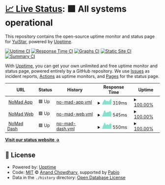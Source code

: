 # [📈 Live Status](https://yudevment.github.io/yudevment-status): <!--live status--> **🟩 All systems operational**

This repository contains the open-source uptime monitor and status page for [YuiStar](https://yudevment.github.io/yudevment-status), powered by [Upptime](https://github.com/upptime/upptime).

[![Uptime CI](https://github.com/yudevment/yudevment-status/workflows/Uptime%20CI/badge.svg)](https://github.com/yudevment/yudevment-status/actions?query=workflow%3A%22Uptime+CI%22)
[![Response Time CI](https://github.com/yudevment/yudevment-status/workflows/Response%20Time%20CI/badge.svg)](https://github.com/yudevment/yudevment-status/actions?query=workflow%3A%22Response+Time+CI%22)
[![Graphs CI](https://github.com/yudevment/yudevment-status/workflows/Graphs%20CI/badge.svg)](https://github.com/yudevment/yudevment-status/actions?query=workflow%3A%22Graphs+CI%22)
[![Static Site CI](https://github.com/yudevment/yudevment-status/workflows/Static%20Site%20CI/badge.svg)](https://github.com/yudevment/yudevment-status/actions?query=workflow%3A%22Static+Site+CI%22)
[![Summary CI](https://github.com/yudevment/yudevment-status/workflows/Summary%20CI/badge.svg)](https://github.com/yudevment/yudevment-status/actions?query=workflow%3A%22Summary+CI%22)

With [Upptime](https://upptime.js.org), you can get your own unlimited and free uptime monitor and status page, powered entirely by a GitHub repository. We use [Issues](https://github.com/yudevment/yudevment-status/issues) as incident reports, [Actions](https://github.com/yudevment/yudevment-status/actions) as uptime monitors, and [Pages](https://yudevment.github.io/yudevment-status) for the status page.

<!--start: status pages-->
<!-- This summary is generated by Upptime (https://github.com/upptime/upptime) -->
<!-- Do not edit this manually, your changes will be overwritten -->
<!-- prettier-ignore -->
| URL | Status | History | Response Time | Uptime |
| --- | ------ | ------- | ------------- | ------ |
| <img alt="" src="https://icons.duckduckgo.com/ip3/appstatus.nm-bot.xyz.ico" height="13"> [NoMad App](http://appstatus.nm-bot.xyz/) | 🟩 Up | [no-mad-app.yml](https://github.com/yudevment/yudevment-status/commits/HEAD/history/no-mad-app.yml) | <details><summary><img alt="Response time graph" src="./graphs/no-mad-app/response-time-week.png" height="20"> 319ms</summary><br><a href="https://yudevment.github.io/yudevment-status/history/no-mad-app"><img alt="Response time 288" src="https://img.shields.io/endpoint?url=https%3A%2F%2Fraw.githubusercontent.com%2Fyudevment%2Fyudevment-status%2FHEAD%2Fapi%2Fno-mad-app%2Fresponse-time.json"></a><br><a href="https://yudevment.github.io/yudevment-status/history/no-mad-app"><img alt="24-hour response time 366" src="https://img.shields.io/endpoint?url=https%3A%2F%2Fraw.githubusercontent.com%2Fyudevment%2Fyudevment-status%2FHEAD%2Fapi%2Fno-mad-app%2Fresponse-time-day.json"></a><br><a href="https://yudevment.github.io/yudevment-status/history/no-mad-app"><img alt="7-day response time 319" src="https://img.shields.io/endpoint?url=https%3A%2F%2Fraw.githubusercontent.com%2Fyudevment%2Fyudevment-status%2FHEAD%2Fapi%2Fno-mad-app%2Fresponse-time-week.json"></a><br><a href="https://yudevment.github.io/yudevment-status/history/no-mad-app"><img alt="30-day response time 289" src="https://img.shields.io/endpoint?url=https%3A%2F%2Fraw.githubusercontent.com%2Fyudevment%2Fyudevment-status%2FHEAD%2Fapi%2Fno-mad-app%2Fresponse-time-month.json"></a><br><a href="https://yudevment.github.io/yudevment-status/history/no-mad-app"><img alt="1-year response time 288" src="https://img.shields.io/endpoint?url=https%3A%2F%2Fraw.githubusercontent.com%2Fyudevment%2Fyudevment-status%2FHEAD%2Fapi%2Fno-mad-app%2Fresponse-time-year.json"></a></details> | <details><summary><a href="https://yudevment.github.io/yudevment-status/history/no-mad-app">100.00%</a></summary><a href="https://yudevment.github.io/yudevment-status/history/no-mad-app"><img alt="All-time uptime 93.83%" src="https://img.shields.io/endpoint?url=https%3A%2F%2Fraw.githubusercontent.com%2Fyudevment%2Fyudevment-status%2FHEAD%2Fapi%2Fno-mad-app%2Fuptime.json"></a><br><a href="https://yudevment.github.io/yudevment-status/history/no-mad-app"><img alt="24-hour uptime 100.00%" src="https://img.shields.io/endpoint?url=https%3A%2F%2Fraw.githubusercontent.com%2Fyudevment%2Fyudevment-status%2FHEAD%2Fapi%2Fno-mad-app%2Fuptime-day.json"></a><br><a href="https://yudevment.github.io/yudevment-status/history/no-mad-app"><img alt="7-day uptime 100.00%" src="https://img.shields.io/endpoint?url=https%3A%2F%2Fraw.githubusercontent.com%2Fyudevment%2Fyudevment-status%2FHEAD%2Fapi%2Fno-mad-app%2Fuptime-week.json"></a><br><a href="https://yudevment.github.io/yudevment-status/history/no-mad-app"><img alt="30-day uptime 100.00%" src="https://img.shields.io/endpoint?url=https%3A%2F%2Fraw.githubusercontent.com%2Fyudevment%2Fyudevment-status%2FHEAD%2Fapi%2Fno-mad-app%2Fuptime-month.json"></a><br><a href="https://yudevment.github.io/yudevment-status/history/no-mad-app"><img alt="1-year uptime 93.83%" src="https://img.shields.io/endpoint?url=https%3A%2F%2Fraw.githubusercontent.com%2Fyudevment%2Fyudevment-status%2FHEAD%2Fapi%2Fno-mad-app%2Fuptime-year.json"></a></details>
| <img alt="" src="https://icons.duckduckgo.com/ip3/nm-bot.xyz.ico" height="13"> [NoMad Web](https://nm-bot.xyz/) | 🟩 Up | [no-mad-web.yml](https://github.com/yudevment/yudevment-status/commits/HEAD/history/no-mad-web.yml) | <details><summary><img alt="Response time graph" src="./graphs/no-mad-web/response-time-week.png" height="20"> 545ms</summary><br><a href="https://yudevment.github.io/yudevment-status/history/no-mad-web"><img alt="Response time 646" src="https://img.shields.io/endpoint?url=https%3A%2F%2Fraw.githubusercontent.com%2Fyudevment%2Fyudevment-status%2FHEAD%2Fapi%2Fno-mad-web%2Fresponse-time.json"></a><br><a href="https://yudevment.github.io/yudevment-status/history/no-mad-web"><img alt="24-hour response time 675" src="https://img.shields.io/endpoint?url=https%3A%2F%2Fraw.githubusercontent.com%2Fyudevment%2Fyudevment-status%2FHEAD%2Fapi%2Fno-mad-web%2Fresponse-time-day.json"></a><br><a href="https://yudevment.github.io/yudevment-status/history/no-mad-web"><img alt="7-day response time 545" src="https://img.shields.io/endpoint?url=https%3A%2F%2Fraw.githubusercontent.com%2Fyudevment%2Fyudevment-status%2FHEAD%2Fapi%2Fno-mad-web%2Fresponse-time-week.json"></a><br><a href="https://yudevment.github.io/yudevment-status/history/no-mad-web"><img alt="30-day response time 527" src="https://img.shields.io/endpoint?url=https%3A%2F%2Fraw.githubusercontent.com%2Fyudevment%2Fyudevment-status%2FHEAD%2Fapi%2Fno-mad-web%2Fresponse-time-month.json"></a><br><a href="https://yudevment.github.io/yudevment-status/history/no-mad-web"><img alt="1-year response time 646" src="https://img.shields.io/endpoint?url=https%3A%2F%2Fraw.githubusercontent.com%2Fyudevment%2Fyudevment-status%2FHEAD%2Fapi%2Fno-mad-web%2Fresponse-time-year.json"></a></details> | <details><summary><a href="https://yudevment.github.io/yudevment-status/history/no-mad-web">100.00%</a></summary><a href="https://yudevment.github.io/yudevment-status/history/no-mad-web"><img alt="All-time uptime 99.99%" src="https://img.shields.io/endpoint?url=https%3A%2F%2Fraw.githubusercontent.com%2Fyudevment%2Fyudevment-status%2FHEAD%2Fapi%2Fno-mad-web%2Fuptime.json"></a><br><a href="https://yudevment.github.io/yudevment-status/history/no-mad-web"><img alt="24-hour uptime 100.00%" src="https://img.shields.io/endpoint?url=https%3A%2F%2Fraw.githubusercontent.com%2Fyudevment%2Fyudevment-status%2FHEAD%2Fapi%2Fno-mad-web%2Fuptime-day.json"></a><br><a href="https://yudevment.github.io/yudevment-status/history/no-mad-web"><img alt="7-day uptime 100.00%" src="https://img.shields.io/endpoint?url=https%3A%2F%2Fraw.githubusercontent.com%2Fyudevment%2Fyudevment-status%2FHEAD%2Fapi%2Fno-mad-web%2Fuptime-week.json"></a><br><a href="https://yudevment.github.io/yudevment-status/history/no-mad-web"><img alt="30-day uptime 100.00%" src="https://img.shields.io/endpoint?url=https%3A%2F%2Fraw.githubusercontent.com%2Fyudevment%2Fyudevment-status%2FHEAD%2Fapi%2Fno-mad-web%2Fuptime-month.json"></a><br><a href="https://yudevment.github.io/yudevment-status/history/no-mad-web"><img alt="1-year uptime 99.99%" src="https://img.shields.io/endpoint?url=https%3A%2F%2Fraw.githubusercontent.com%2Fyudevment%2Fyudevment-status%2FHEAD%2Fapi%2Fno-mad-web%2Fuptime-year.json"></a></details>
| <img alt="" src="https://icons.duckduckgo.com/ip3/dashboard.nm-bot.xyz.ico" height="13"> [NoMad Dash](https://dashboard.nm-bot.xyz/) | 🟩 Up | [no-mad-dash.yml](https://github.com/yudevment/yudevment-status/commits/HEAD/history/no-mad-dash.yml) | <details><summary><img alt="Response time graph" src="./graphs/no-mad-dash/response-time-week.png" height="20"> 550ms</summary><br><a href="https://yudevment.github.io/yudevment-status/history/no-mad-dash"><img alt="Response time 565" src="https://img.shields.io/endpoint?url=https%3A%2F%2Fraw.githubusercontent.com%2Fyudevment%2Fyudevment-status%2FHEAD%2Fapi%2Fno-mad-dash%2Fresponse-time.json"></a><br><a href="https://yudevment.github.io/yudevment-status/history/no-mad-dash"><img alt="24-hour response time 670" src="https://img.shields.io/endpoint?url=https%3A%2F%2Fraw.githubusercontent.com%2Fyudevment%2Fyudevment-status%2FHEAD%2Fapi%2Fno-mad-dash%2Fresponse-time-day.json"></a><br><a href="https://yudevment.github.io/yudevment-status/history/no-mad-dash"><img alt="7-day response time 550" src="https://img.shields.io/endpoint?url=https%3A%2F%2Fraw.githubusercontent.com%2Fyudevment%2Fyudevment-status%2FHEAD%2Fapi%2Fno-mad-dash%2Fresponse-time-week.json"></a><br><a href="https://yudevment.github.io/yudevment-status/history/no-mad-dash"><img alt="30-day response time 525" src="https://img.shields.io/endpoint?url=https%3A%2F%2Fraw.githubusercontent.com%2Fyudevment%2Fyudevment-status%2FHEAD%2Fapi%2Fno-mad-dash%2Fresponse-time-month.json"></a><br><a href="https://yudevment.github.io/yudevment-status/history/no-mad-dash"><img alt="1-year response time 565" src="https://img.shields.io/endpoint?url=https%3A%2F%2Fraw.githubusercontent.com%2Fyudevment%2Fyudevment-status%2FHEAD%2Fapi%2Fno-mad-dash%2Fresponse-time-year.json"></a></details> | <details><summary><a href="https://yudevment.github.io/yudevment-status/history/no-mad-dash">100.00%</a></summary><a href="https://yudevment.github.io/yudevment-status/history/no-mad-dash"><img alt="All-time uptime 99.99%" src="https://img.shields.io/endpoint?url=https%3A%2F%2Fraw.githubusercontent.com%2Fyudevment%2Fyudevment-status%2FHEAD%2Fapi%2Fno-mad-dash%2Fuptime.json"></a><br><a href="https://yudevment.github.io/yudevment-status/history/no-mad-dash"><img alt="24-hour uptime 100.00%" src="https://img.shields.io/endpoint?url=https%3A%2F%2Fraw.githubusercontent.com%2Fyudevment%2Fyudevment-status%2FHEAD%2Fapi%2Fno-mad-dash%2Fuptime-day.json"></a><br><a href="https://yudevment.github.io/yudevment-status/history/no-mad-dash"><img alt="7-day uptime 100.00%" src="https://img.shields.io/endpoint?url=https%3A%2F%2Fraw.githubusercontent.com%2Fyudevment%2Fyudevment-status%2FHEAD%2Fapi%2Fno-mad-dash%2Fuptime-week.json"></a><br><a href="https://yudevment.github.io/yudevment-status/history/no-mad-dash"><img alt="30-day uptime 100.00%" src="https://img.shields.io/endpoint?url=https%3A%2F%2Fraw.githubusercontent.com%2Fyudevment%2Fyudevment-status%2FHEAD%2Fapi%2Fno-mad-dash%2Fuptime-month.json"></a><br><a href="https://yudevment.github.io/yudevment-status/history/no-mad-dash"><img alt="1-year uptime 99.99%" src="https://img.shields.io/endpoint?url=https%3A%2F%2Fraw.githubusercontent.com%2Fyudevment%2Fyudevment-status%2FHEAD%2Fapi%2Fno-mad-dash%2Fuptime-year.json"></a></details>

<!--end: status pages-->

[**Visit our status website →**](https://yudevment.github.io/yudevment-status)

## 📄 License

- Powered by: [Upptime](https://github.com/upptime/upptime)
- Code: [MIT](./LICENSE) © [Anand Chowdhary](https://anandchowdhary.com), supported by [Pabio](https://pabio.com)
- Data in the `./history` directory: [Open Database License](https://opendatacommons.org/licenses/odbl/1-0/)
